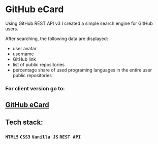 # GitHub eCard
Using GitHub REST API v3 I created a simple search engine for GitHub users.

After searching, the following data are displayed: 
* user avatar
* username
* GitHub link
* list of public repositories
* percentage share of used programing languages in the entire user public repositories

### For client version go to:
## <a href="https://arturdziadosz.github.io/GitHub-eCard/" target="_blank">GitHub eCard</a>

## Tech stack:
### `HTML5` `CSS3` `Vanilla JS` `REST API`